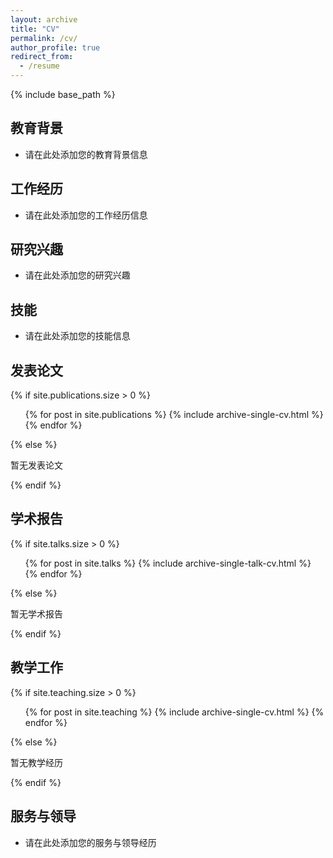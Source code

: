 ```yaml
---
layout: archive
title: "CV"
permalink: /cv/
author_profile: true
redirect_from:
  - /resume
---
```


{% include base_path %}

## 教育背景
* 请在此处添加您的教育背景信息

## 工作经历
* 请在此处添加您的工作经历信息

## 研究兴趣
* 请在此处添加您的研究兴趣

## 技能
* 请在此处添加您的技能信息

## 发表论文
{% if site.publications.size > 0 %}
  <ul>{% for post in site.publications %}
    {% include archive-single-cv.html %}
  {% endfor %}</ul>
{% else %}
  <p>暂无发表论文</p>
{% endif %}

## 学术报告
{% if site.talks.size > 0 %}
  <ul>{% for post in site.talks %}
    {% include archive-single-talk-cv.html %}
  {% endfor %}</ul>
{% else %}
  <p>暂无学术报告</p>
{% endif %}

## 教学工作
{% if site.teaching.size > 0 %}
  <ul>{% for post in site.teaching %}
    {% include archive-single-cv.html %}
  {% endfor %}</ul>
{% else %}
  <p>暂无教学经历</p>
{% endif %}

## 服务与领导
* 请在此处添加您的服务与领导经历
